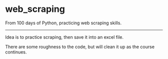 # web_scraping
From 100 days of Python, practicing web scraping skills. 

---

Idea is to practice scraping, then save it into an excel file. 

There are some roughness to the code, but will clean it up as the course continues. 
